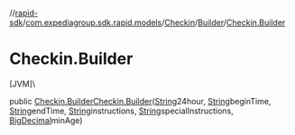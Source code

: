 //[rapid-sdk](../../../../index.md)/[com.expediagroup.sdk.rapid.models](../../index.md)/[Checkin](../index.md)/[Builder](index.md)/[Checkin.Builder](-checkin.-builder.md)

# Checkin.Builder

[JVM]\

public [Checkin.Builder](index.md)[Checkin.Builder](-checkin.-builder.md)([String](https://docs.oracle.com/javase/8/docs/api/java/lang/String.html)24hour, [String](https://docs.oracle.com/javase/8/docs/api/java/lang/String.html)beginTime, [String](https://docs.oracle.com/javase/8/docs/api/java/lang/String.html)endTime, [String](https://docs.oracle.com/javase/8/docs/api/java/lang/String.html)instructions, [String](https://docs.oracle.com/javase/8/docs/api/java/lang/String.html)specialInstructions, [BigDecimal](https://docs.oracle.com/javase/8/docs/api/java/math/BigDecimal.html)minAge)
